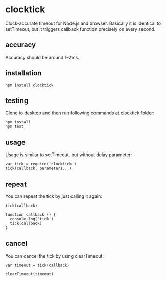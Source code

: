 # clocktick
Clock-accurate timeout for Node.js and browser.
Basically it is identical to setTimeout, but it triggers callback function precisely on every second.

## accuracy
Accuracy should be around 1–2ms.

## installation

    npm install clocktick

## testing
Clone to desktop and then run following commands at clocktick folder:

    npm install
    npm test

## usage
Usage is similar to setTimeout, but without delay parameter:

    var tick = require('clocktick')
    tick(callback, parameters...)

## repeat

You can repeat the tick by just calling it again:

    tick(callback)

    function callback () {
      console.log('tick')
      tick(callback)
    }

## cancel

You can cancel the tick by using clearTimeout:

    var timeout = tick(callback)

    clearTimeout(timeout)
